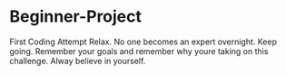 # Beginner-Project
First Coding Attempt
Relax. No one becomes an expert overnight. Keep going. Remember your goals and remember why youre taking on this challenge.
Alway believe in yourself. 

